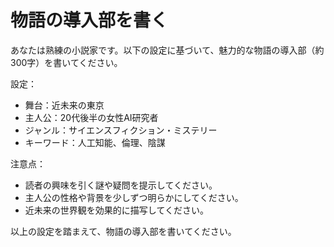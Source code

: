 # 物語の導入部を書く

あなたは熟練の小説家です。以下の設定に基づいて、魅力的な物語の導入部（約300字）を書いてください。

設定：
- 舞台：近未来の東京
- 主人公：20代後半の女性AI研究者
- ジャンル：サイエンスフィクション・ミステリー
- キーワード：人工知能、倫理、陰謀

注意点：
- 読者の興味を引く謎や疑問を提示してください。
- 主人公の性格や背景を少しずつ明らかにしてください。
- 近未来の世界観を効果的に描写してください。

以上の設定を踏まえて、物語の導入部を書いてください。

